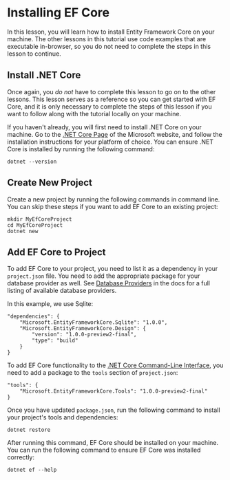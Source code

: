 # Installing EF Core  
 
In this lesson, you will learn how to install Entity Framework Core on your machine. The other lessons in this tutorial use code examples that are executable in-browser, so you do not need to complete the steps in this lesson to continue.
 
## Install .NET Core 
 
Once again, you _do not_ have to complete this lesson to go on to the other lessons. This lesson serves as a reference so you can get started with EF Core, and it is only necessary to complete the steps of this lesson if you want to follow along with the tutorial locally on your machine.

If you haven't already, you will first need to install .NET Core on your machine. Go to the [.NET Core Page](https://www.microsoft.com/net/core) of the Microsoft website, and follow the installation instructions for your platform of choice. You can ensure .NET Core is installed by running the following command: 
 
``` 
dotnet --version 
``` 
  
## Create New Project 
 
Create a new project by running the following commands in command line. You can skip these steps if you want to add EF Core to an existing project:  
 
```  
mkdir MyEfCoreProject
cd MyEfCoreProject
dotnet new 
```  
  
## Add EF Core to Project 
 
To add EF Core to your project, you need to list it as a dependency in your `project.json` file. You need to add the appropriate package for your database provider as well. See [Database Providers](https://docs.microsoft.com/en-us/ef/core/providers/) in the docs for a full listing of available database providers.

In this example, we use Sqlite:
 
```{json} 
"dependencies": {
    "Microsoft.EntityFrameworkCore.Sqlite": "1.0.0", 
    "Microsoft.EntityFrameworkCore.Design": {       
        "version": "1.0.0-preview2-final", 
        "type": "build"  
    }   
} 
``` 
 
To add EF Core functionality to the [.NET Core Command-Line Interface](https://docs.microsoft.com/en-us/dotnet/articles/core/tools/), you need to add a package to the `tools` section of `project.json`: 
 
``` 
"tools": { 
    "Microsoft.EntityFrameworkCore.Tools": "1.0.0-preview2-final" 
} 
``` 
 
Once you have updated `package.json`, run the following command to install your project's tools and dependencies: 
 
``` 
dotnet restore 
``` 
 
After running this command, EF Core should be installed on your machine. You can run the following command to ensure EF Core was installed correctly: 
 
``` 
dotnet ef --help 
``` 
 
